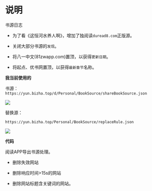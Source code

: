 # 说明

书源日志

- 为了看《这恒河水养人啊》，增加了独阅读`duread8.com`正版源。

- 关闭大部分书源的`发现`。

- 将八一中文(81zwapp.com)置顶，以获得`更新日期`。

- 将起点、优书网置顶，以获得`最新章节`名称。

**我当前使用的**

书源：
`https://yun.bizha.top/d/Personal/BookSource/shareBookSource.json`

![](https://cdn.jsdelivr.net/gh/yoval/TuChuang@main/16391173781841639117378181.png)

替换源：

`https://yun.bizha.top/Personal/BookSource/replaceRule.json`

![](https://cdn.jsdelivr.net/gh/yoval/TuChuang@main/16391172548501639117254845.png)




**代码**

阅读APP导出书源处理。

- 删除失效网站

- 删除响应时间>15s的网站

- 删除网站标题含关键词的网站。